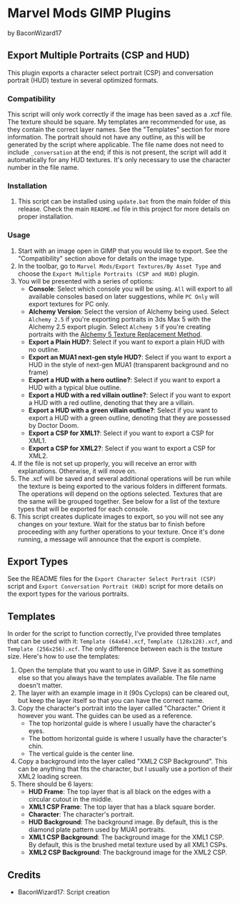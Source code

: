 # Marvel Mods GIMP Plugins
by BaconWizard17
## Export Multiple Portraits (CSP and HUD)
This plugin exports a character select portrait (CSP) and conversation portrait (HUD) texture in several optimized formats.

### Compatibility
This script will only work correctly if the image has been saved as a .xcf file. The texture should be square. My templates are recommended for use, as they contain the correct layer names. See the "Templates" section for more information. The portrait should not have any outline, as this will be generated by the script where applicable. The file name does not need to include `_conversation` at the end; if this is not present, the script will add it automatically for any HUD textures. It's only necessary to use the character number in the file name.

### Installation
 1. This script can be installed using `update.bat` from the main folder of this release. Check the main `README.md` file in this project for more details on proper installation.

### Usage
1. Start with an image open in GIMP that you would like to export. See the "Compatibility" section above for details on the image type.
2. In the toolbar, go to `Marvel Mods/Export Textures/By Asset Type` and choose the `Export Multiple Portraits (CSP and HUD)` plugin.
3. You will be presented with a series of options:
	- **Console**: Select which console you will be using. `All` will export to all available consoles based on later suggestions, while `PC Only` will export textures for PC only.
	- **Alchemy Version**: Select the version of Alchemy being used. Select `Alchemy 2.5` if you're exporting portraits in 3ds Max 5 with the Alchemy 2.5 export plugin. Select `Alchemy 5` if you're creating portraits with the [Alchemy 5 Texture Replacement Method](https://marvelmods.com/forum/index.php/topic,11009.0.html).
	- **Export a Plain HUD?**: Select if you want to export a plain HUD with no outline.
	- **Export an MUA1 next-gen style HUD?**: Select if you want to export a HUD in the style of next-gen MUA1 (transparent background and no frame)
	- **Export a HUD with a hero outline?**: Select if you want to export a HUD with a typical blue outline.
	- **Export a HUD with a red villain outline?**: Select if you want to export a HUD with a red outline, denoting that they are a villain.
	- **Export a HUD with a green villain outline?**: Select if you want to export a HUD with a green outline, denoting that they are possessed by Doctor Doom.
	- **Export a CSP for XML1?**: Select if you want to export a CSP for XML1.
	- **Export a CSP for XML2?**: Select if you want to export a CSP for XML2.
4. If the file is not set up properly, you will receive an error with explanations. Otherwise, it will move on.
5. The .xcf will be saved and several additional operations will be run while the texture is being exported to the various folders in different formats. The operations will depend on the options selected. Textures that are the same will be grouped together. See below for a list of the texture types that will be exported for each console. 
6. This script creates duplicate images to export, so you will not see any changes on your texture. Wait for the status bar to finish before proceeding with any further operations to your texture. Once it's done running, a message will announce that the export is complete.

## Export Types
See the README files for the `Export Character Select Portrait (CSP)` script and `Export Conversation Portrait (HUD)` script for more details on the export types for the various portraits. 

## Templates
In order for the script to function correctly, I've provided three templates that can be used with it: `Template (64x64).xcf`, `Template (128x128).xcf`, and `Template (256x256).xcf`. The only difference between each is the texture size. Here's how to use the templates:
1. Open the template that you want to use in GIMP. Save it as something else so that you always have the templates available. The file name doesn't matter.
2. The layer with an example image in it (90s Cyclops) can be cleared out, but keep the layer itself so that you can have the correct name.
3. Copy the character's portrait into the layer called "Character." Orient it however you want. The guides can be used as a reference.
    - The top horizontal guide is where I usually have the character's eyes.
	- The bottom horizontal guide is where I usually have the character's chin.
	- The vertical guide is the center line.
4. Copy a background into the layer called "XML2 CSP Background". This can be anything that fits the character, but I usually use a portion of their XML2 loading screen.
4. There should be 6 layers:
    - **HUD Frame**: The top layer that is all black on the edges with a circular cutout in the middle.
    - **XML1 CSP Frame**: The top layer that has a black square border.
	- **Character**: The character's portrait.
	- **HUD Background**: The background image. By default, this is the diamond plate pattern used by MUA1 portraits.
	- **XML1 CSP Background**: The background image for the XML1 CSP. By default, this is the brushed metal texture used by all XML1 CSPs.
	- **XML2 CSP Background**: The background image for the XML2 CSP.

## Credits
- BaconWizard17: Script creation